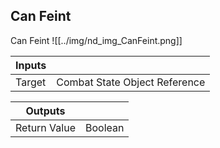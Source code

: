 ## Can Feint
Can Feint
![[../img/nd_img_CanFeint.png]]

|Inputs||
|--|--|
| Target | Combat State Object Reference |

|Outputs||
|--|--|
| Return Value | Boolean |

